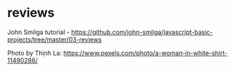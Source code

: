 # reviews

John Smilga tutorial - 
https://github.com/john-smilga/javascript-basic-projects/tree/master/03-reviews

Photo by Thịnh La: https://www.pexels.com/photo/a-woman-in-white-shirt-11490286/

